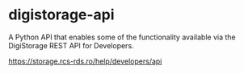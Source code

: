 # digistorage-api
A Python API that enables some of the functionality available via the DigiStorage REST API for Developers.

https://storage.rcs-rds.ro/help/developers/api

